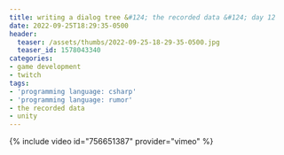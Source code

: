 ```yaml
---
title: writing a dialog tree &#124; the recorded data &#124; day 12
date: 2022-09-25T18:29:35-0500
header:
  teaser: /assets/thumbs/2022-09-25-18-29-35-0500.jpg
  teaser_id: 1578043340
categories:
- game development
- twitch
tags:
- 'programming language: csharp'
- 'programming language: rumor'
- the recorded data
- unity
---
```

{% include video id="756651387" provider="vimeo" %}
